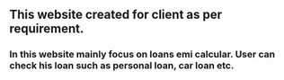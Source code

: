## This website created for client as per requirement.
### In this website mainly focus on loans emi calcular. User can check his loan such as personal loan, car loan etc.

